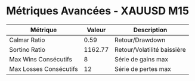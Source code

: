 # Métriques Avancées - XAUUSD M15

| Métrique | Valeur | Description |
|----------|--------|-------------|
| Calmar Ratio | 0.59 | Retour/Drawdown |
| Sortino Ratio | 1162.77 | Retour/Volatilité baissière |
| Max Wins Consécutifs | 8 | Série de gains max |
| Max Losses Consécutifs | 12 | Série de pertes max |
